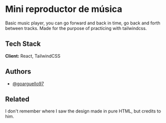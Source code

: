 
# Mini reproductor de música

Basic music player, you can go forward and back in time, go back and forth between tracks. Made for the purpose of practicing with tailwindcss.

## Tech Stack

**Client:** React, TailwindCSS



## Authors

- [@goarguello97](https://www.github.com/goarguello97)


## Related

I don't remember where I saw the design made in pure HTML, but credits to him.


